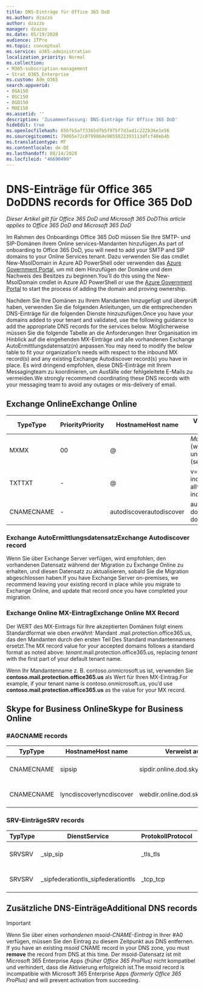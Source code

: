 ```yaml
---
title: DNS-Einträge für Office 365 DoD
ms.author: dzazzo
author: dzazzo
manager: dzazzo
ms.date: 05/19/2020
audience: ITPro
ms.topic: conceptual
ms.service: o365-administration
localization_priority: Normal
ms.collection:
- M365-subscription-management
- Strat_O365_Enterprise
ms.custom: Adm_O365
search.appverid:
- OGA150
- OGC150
- OGD150
- MOE150
ms.assetid: ''
description: 'Zusammenfassung: DNS-Einträge für Office 365 DoD'
hideEdit: true
ms.openlocfilehash: 656fb5aff3365dfb5f975f7d3ad1c222b36e1e56
ms.sourcegitcommit: 79065e72c0799064e9055022393113dfcf40eb4b
ms.translationtype: MT
ms.contentlocale: de-DE
ms.lasthandoff: 08/14/2020
ms.locfileid: "46690499"
---
```

# <a name="dns-records-for-office-365-dod"></a><span data-ttu-id="44507-103">DNS-Einträge für Office 365 DoD</span><span class="sxs-lookup"><span data-stu-id="44507-103">DNS records for Office 365 DoD</span></span>

<span data-ttu-id="44507-104">*Dieser Artikel gilt für Office 365 DoD und Microsoft 365 DoD*</span><span class="sxs-lookup"><span data-stu-id="44507-104">*This article applies to Office 365 DoD and Microsoft 365 DoD*</span></span>

<span data-ttu-id="44507-105">Im Rahmen des Onboardings Office 365 DoD müssen Sie Ihre SMTP- und SIP-Domänen ihrem Online services-Mandanten hinzufügen.</span><span class="sxs-lookup"><span data-stu-id="44507-105">As part of onboarding to Office 365 DoD, you will need to add your SMTP and SIP domains to your Online Services tenant.</span></span>  <span data-ttu-id="44507-106">Dazu verwenden Sie das cmdlet New-MsolDomain in Azure AD PowerShell oder verwenden das [Azure Government Portal,](https://portal.azure.us) um mit dem Hinzufügen der Domäne und dem Nachweis des Besitzes zu beginnen.</span><span class="sxs-lookup"><span data-stu-id="44507-106">You’ll do this using the New-MsolDomain cmdlet in Azure AD PowerShell or use the [Azure Government Portal](https://portal.azure.us) to start the process of adding the domain and proving ownership.</span></span>

<span data-ttu-id="44507-107">Nachdem Sie Ihre Domänen zu Ihrem Mandanten hinzugefügt und überprüft haben, verwenden Sie die folgenden Anleitungen, um die entsprechenden DNS-Einträge für die folgenden Dienste hinzuzufügen.</span><span class="sxs-lookup"><span data-stu-id="44507-107">Once you have your domains added to your tenant and validated, use the following guidance to add the appropriate DNS records for the services below.</span></span>  <span data-ttu-id="44507-108">Möglicherweise müssen Sie die folgende Tabelle an die Anforderungen Ihrer Organisation im Hinblick auf die eingehenden MX-Einträge und alle vorhandenen Exchange AutoErmittlungsdatensatz(n) anpassen.</span><span class="sxs-lookup"><span data-stu-id="44507-108">You may need to modify the below table to fit your organization’s needs with respect to the inbound MX record(s) and any existing Exchange Autodiscover record(s) you have in place.</span></span>  <span data-ttu-id="44507-109">Es wird dringend empfohlen, diese DNS-Einträge mit Ihrem Messagingteam zu koordinieren, um Ausfälle oder fehlgeleitete E-Mails zu vermeiden.</span><span class="sxs-lookup"><span data-stu-id="44507-109">We strongly recommend coordinating these DNS records with your messaging team to avoid any outages or mis-delivery of email.</span></span>

## <a name="exchange-online"></a><span data-ttu-id="44507-110">Exchange Online</span><span class="sxs-lookup"><span data-stu-id="44507-110">Exchange Online</span></span>

| <span data-ttu-id="44507-111">Type</span><span class="sxs-lookup"><span data-stu-id="44507-111">Type</span></span> | <span data-ttu-id="44507-112">Priority</span><span class="sxs-lookup"><span data-stu-id="44507-112">Priority</span></span> | <span data-ttu-id="44507-113">Hostname</span><span class="sxs-lookup"><span data-stu-id="44507-113">Host name</span></span> | <span data-ttu-id="44507-114">Verweist auf Adresse oder Wert</span><span class="sxs-lookup"><span data-stu-id="44507-114">Points to address or value</span></span> | <span data-ttu-id="44507-115">TTL</span><span class="sxs-lookup"><span data-stu-id="44507-115">TTL</span></span> |
| --- | --- | --- | --- | --- |
| <span data-ttu-id="44507-116">MX</span><span class="sxs-lookup"><span data-stu-id="44507-116">MX</span></span> | <span data-ttu-id="44507-117">0</span><span class="sxs-lookup"><span data-stu-id="44507-117">0</span></span> | @ | <span data-ttu-id="44507-118">*Mandant*.mail.protection.office365.us (weitere Details finden Sie unten)</span><span class="sxs-lookup"><span data-stu-id="44507-118">*tenant*.mail.protection.office365.us (see below for additional details)</span></span> | <span data-ttu-id="44507-119">1 Hour</span><span class="sxs-lookup"><span data-stu-id="44507-119">1 Hour</span></span> |
| <span data-ttu-id="44507-120">TXT</span><span class="sxs-lookup"><span data-stu-id="44507-120">TXT</span></span> | - | @ | <span data-ttu-id="44507-121">v=spf1 include:spf.protection.office365.us -all</span><span class="sxs-lookup"><span data-stu-id="44507-121">v=spf1 include:spf.protection.office365.us -all</span></span> | <span data-ttu-id="44507-122">1 Hour</span><span class="sxs-lookup"><span data-stu-id="44507-122">1 Hour</span></span> |
| <span data-ttu-id="44507-123">CNAME</span><span class="sxs-lookup"><span data-stu-id="44507-123">CNAME</span></span> | - | <span data-ttu-id="44507-124">autodiscover</span><span class="sxs-lookup"><span data-stu-id="44507-124">autodiscover</span></span> | <span data-ttu-id="44507-125">autodiscover-dod.office365.us</span><span class="sxs-lookup"><span data-stu-id="44507-125">autodiscover-dod.office365.us</span></span> | <span data-ttu-id="44507-126">1 Hour</span><span class="sxs-lookup"><span data-stu-id="44507-126">1 Hour</span></span> |

### <a name="exchange-autodiscover-record"></a><span data-ttu-id="44507-127">Exchange AutoErmittlungsdatensatz</span><span class="sxs-lookup"><span data-stu-id="44507-127">Exchange Autodiscover record</span></span>

<span data-ttu-id="44507-128">Wenn Sie über Exchange Server verfügen, wird empfohlen, den vorhandenen Datensatz während der Migration zu Exchange Online zu erhalten, und diesen Datensatz zu aktualisieren, sobald Sie die Migration abgeschlossen haben.</span><span class="sxs-lookup"><span data-stu-id="44507-128">If you have Exchange Server on-premises, we recommend leaving your existing record in place while you migrate to Exchange Online, and update that record once you have completed your migration.</span></span>

### <a name="exchange-online-mx-record"></a><span data-ttu-id="44507-129">Exchange Online MX-Eintrag</span><span class="sxs-lookup"><span data-stu-id="44507-129">Exchange Online MX Record</span></span>

<span data-ttu-id="44507-130">Der WERT des MX-Eintrags für Ihre akzeptierten Domänen folgt einem  Standardformat wie oben *erwähnt:* Mandant .mail.protection.office365.us, das den Mandanten durch den ersten Teil Des Standard mandantennamens ersetzt.</span><span class="sxs-lookup"><span data-stu-id="44507-130">The MX record value for your accepted domains follows a standard format as noted above: *tenant*.mail.protection.office365.us, replacing *tenant* with the first part of your default tenant name.</span></span>

<span data-ttu-id="44507-131">Wenn Ihr Mandantenname z. B. contoso.onmicrosoft.us ist, verwenden Sie **contoso.mail.protection.office365.us** als Wert für Ihren MX-Eintrag.</span><span class="sxs-lookup"><span data-stu-id="44507-131">For example, if your tenant name is contoso.onmicrosoft.us, you’d use **contoso.mail.protection.office365.us** as the value for your MX record.</span></span>

## <a name="skype-for-business-online"></a><span data-ttu-id="44507-132">Skype for Business Online</span><span class="sxs-lookup"><span data-stu-id="44507-132">Skype for Business Online</span></span>

### <a name="cname-records"></a><span data-ttu-id="44507-133">#A0</span><span class="sxs-lookup"><span data-stu-id="44507-133">CNAME records</span></span>

| <span data-ttu-id="44507-134">Typ</span><span class="sxs-lookup"><span data-stu-id="44507-134">Type</span></span> | <span data-ttu-id="44507-135">Hostname</span><span class="sxs-lookup"><span data-stu-id="44507-135">Host name</span></span> | <span data-ttu-id="44507-136">Verweist auf Adresse oder Wert</span><span class="sxs-lookup"><span data-stu-id="44507-136">Points to address or value</span></span> | <span data-ttu-id="44507-137">TTL</span><span class="sxs-lookup"><span data-stu-id="44507-137">TTL</span></span> |
| --- | --- | --- | --- |
| <span data-ttu-id="44507-138">CNAME</span><span class="sxs-lookup"><span data-stu-id="44507-138">CNAME</span></span> | <span data-ttu-id="44507-139">sip</span><span class="sxs-lookup"><span data-stu-id="44507-139">sip</span></span> | <span data-ttu-id="44507-140">sipdir.online.dod.skypeforbusiness.us</span><span class="sxs-lookup"><span data-stu-id="44507-140">sipdir.online.dod.skypeforbusiness.us</span></span> | <span data-ttu-id="44507-141">1 Hour</span><span class="sxs-lookup"><span data-stu-id="44507-141">1 Hour</span></span> |
| <span data-ttu-id="44507-142">CNAME</span><span class="sxs-lookup"><span data-stu-id="44507-142">CNAME</span></span> | <span data-ttu-id="44507-143">lyncdiscover</span><span class="sxs-lookup"><span data-stu-id="44507-143">lyncdiscover</span></span> | <span data-ttu-id="44507-144">webdir.online.dod.skypeforbusiness.us</span><span class="sxs-lookup"><span data-stu-id="44507-144">webdir.online.dod.skypeforbusiness.us</span></span> | <span data-ttu-id="44507-145">1 Hour</span><span class="sxs-lookup"><span data-stu-id="44507-145">1 Hour</span></span> | 

### <a name="srv-records"></a><span data-ttu-id="44507-146">SRV-Einträge</span><span class="sxs-lookup"><span data-stu-id="44507-146">SRV records</span></span>

| <span data-ttu-id="44507-147">Typ</span><span class="sxs-lookup"><span data-stu-id="44507-147">Type</span></span> | <span data-ttu-id="44507-148">Dienst</span><span class="sxs-lookup"><span data-stu-id="44507-148">Service</span></span> | <span data-ttu-id="44507-149">Protokoll</span><span class="sxs-lookup"><span data-stu-id="44507-149">Protocol</span></span> | <span data-ttu-id="44507-150">Port</span><span class="sxs-lookup"><span data-stu-id="44507-150">Port</span></span> | <span data-ttu-id="44507-151">Schriftbreite</span><span class="sxs-lookup"><span data-stu-id="44507-151">Weight</span></span> | <span data-ttu-id="44507-152">Priorität</span><span class="sxs-lookup"><span data-stu-id="44507-152">Priority</span></span> | <span data-ttu-id="44507-153">Name</span><span class="sxs-lookup"><span data-stu-id="44507-153">Name</span></span> | <span data-ttu-id="44507-154">Ziel</span><span class="sxs-lookup"><span data-stu-id="44507-154">Target</span></span> | <span data-ttu-id="44507-155">TTL</span><span class="sxs-lookup"><span data-stu-id="44507-155">TTL</span></span> |
| --- | --- | --- | --- | --- | --- | --- | --- | --- |
| <span data-ttu-id="44507-156">SRV</span><span class="sxs-lookup"><span data-stu-id="44507-156">SRV</span></span> | <span data-ttu-id="44507-157">\_sip</span><span class="sxs-lookup"><span data-stu-id="44507-157">\_sip</span></span> | <span data-ttu-id="44507-158">\_tls</span><span class="sxs-lookup"><span data-stu-id="44507-158">\_tls</span></span> | <span data-ttu-id="44507-159">443</span><span class="sxs-lookup"><span data-stu-id="44507-159">443</span></span> | <span data-ttu-id="44507-160">1</span><span class="sxs-lookup"><span data-stu-id="44507-160">1</span></span> | <span data-ttu-id="44507-161">100</span><span class="sxs-lookup"><span data-stu-id="44507-161">100</span></span> | @ | <span data-ttu-id="44507-162">sipdir.online.dod.skypeforbusiness.us</span><span class="sxs-lookup"><span data-stu-id="44507-162">sipdir.online.dod.skypeforbusiness.us</span></span> | <span data-ttu-id="44507-163">1 Hour</span><span class="sxs-lookup"><span data-stu-id="44507-163">1 Hour</span></span> |
| <span data-ttu-id="44507-164">SRV</span><span class="sxs-lookup"><span data-stu-id="44507-164">SRV</span></span> | <span data-ttu-id="44507-165">\_sipfederationtls</span><span class="sxs-lookup"><span data-stu-id="44507-165">\_sipfederationtls</span></span> | <span data-ttu-id="44507-166">\_tcp</span><span class="sxs-lookup"><span data-stu-id="44507-166">\_tcp</span></span> | <span data-ttu-id="44507-167">5061</span><span class="sxs-lookup"><span data-stu-id="44507-167">5061</span></span> | <span data-ttu-id="44507-168">1</span><span class="sxs-lookup"><span data-stu-id="44507-168">1</span></span> | <span data-ttu-id="44507-169">100</span><span class="sxs-lookup"><span data-stu-id="44507-169">100</span></span> | @ | <span data-ttu-id="44507-170">sipfed.online.dod.skypeforbusiness.us</span><span class="sxs-lookup"><span data-stu-id="44507-170">sipfed.online.dod.skypeforbusiness.us</span></span> | <span data-ttu-id="44507-171">1 Hour</span><span class="sxs-lookup"><span data-stu-id="44507-171">1 Hour</span></span> |

## <a name="additional-dns-records"></a><span data-ttu-id="44507-172">Zusätzliche DNS-Einträge</span><span class="sxs-lookup"><span data-stu-id="44507-172">Additional DNS records</span></span>

> [!IMPORTANT]
> <span data-ttu-id="44507-173">Wenn Sie über einen *vorhandenen msoid-CNAME-Eintrag* in Ihrer #A0 verfügen, müssen Sie den Eintrag zu diesem Zeitpunkt aus DNS entfernen. </span><span class="sxs-lookup"><span data-stu-id="44507-173">If you have an existing *msoid* CNAME record in your DNS zone, you must **remove** the record from DNS at this time.</span></span>  <span data-ttu-id="44507-174">Der msoid-Datensatz ist mit Microsoft 365 Enterprise Apps *(früher Office 365 ProPlus)* nicht kompatibel und verhindert, dass die Aktivierung erfolgreich ist.</span><span class="sxs-lookup"><span data-stu-id="44507-174">The msoid record is incompatible with Microsoft 365 Enterprise Apps *(formerly Office 365 ProPlus)* and will prevent activation from succeeding.</span></span>

